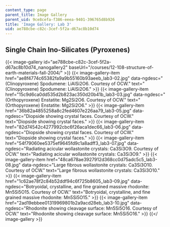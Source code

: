 ```yaml
---
content_type: page
parent_title: Image Gallery
parent_uid: 9ce8cefa-f386-eeea-9401-396765d8b926
title: 'Image Gallery: Lab 3'
uid: ae788cbe-c82c-3cef-5f2a-d67ac8b10d74
---
```


Single Chain Ino-Silicates (Pyroxenes)
--------------------------------------
{{< image-gallery id="ae788cbe-c82c-3cef-5f2a-d67ac8b10d74_nanogallery2" baseUrl="/courses/12-108-structure-of-earth-materials-fall-2004/" >}}
{{< image-gallery-item href="ae8f4774c65382fa9a9b55160b93aeeb_lab3-02.jpg" data-ngdesc="(Clinopyroxene) Spodumene: LiAlSi2O6. Courtesy of OCW." text="(Clinopyroxene) Spodumene: LiAlSi2O6." >}}
{{< image-gallery-item href="15c9d6ca0dd535d2b823ac350d20b41b_lab3-03.jpg" data-ngdesc="(Orthopyroxene) Enstatite: Mg2Si2O6. Courtesy of OCW." text="(Orthopyroxene) Enstatite: Mg2Si2O6." >}}
{{< image-gallery-item href="36b82a4855258a8c2fed4607e226aa79_lab3-05.jpg" data-ngdesc="Diopside showing crystal faces. Courtesy of OCW." text="Diopside showing crystal faces." >}}
{{< image-gallery-item href="82d74542c4277992cbc6f26aca1dec66_lab3-06.jpg" data-ngdesc="Diopside showing crystal faces. Courtesy of OCW." text="Diopside showing crystal faces." >}}
{{< image-gallery-item href="54f79060ee5375ef9645fd9c1a8adff3_lab3-07.jpg" data-ngdesc="Radiating acicular wollastonite crystals: Ca3Si3O9. Courtesy of OCW." text="Radiating acicular wollastonite crystals: Ca3Si3O9." >}}
{{< image-gallery-item href="48ca678ae3927912d368cc0d75adc5c5_lab3-08.jpg" data-ngdesc="Large fibrous wollastonite crystals: Ca3Si3O10. Courtesy of OCW." text="Large fibrous wollastonite crystals: Ca3Si3O10." >}}
{{< image-gallery-item href="1c62ae78f2c84b52ddf94c6f725b8605_lab3-09.jpg" data-ngdesc="Botryoidal, crystalline, and fine grained massive rhodonite: Mn5Si5O15. Courtesy of OCW." text="Botryoidal, crystalline, and fine grained massive rhodonite: Mn5Si5O15." >}}
{{< image-gallery-item href="2ad19ebbee01319969801b2a9acd28eb_lab3-10.jpg" data-ngdesc="Rhodonite showing cleavage surface: Mn5Si5O16. Courtesy of OCW." text="Rhodonite showing cleavage surface: Mn5Si5O16." >}}
{{</ image-gallery >}}
